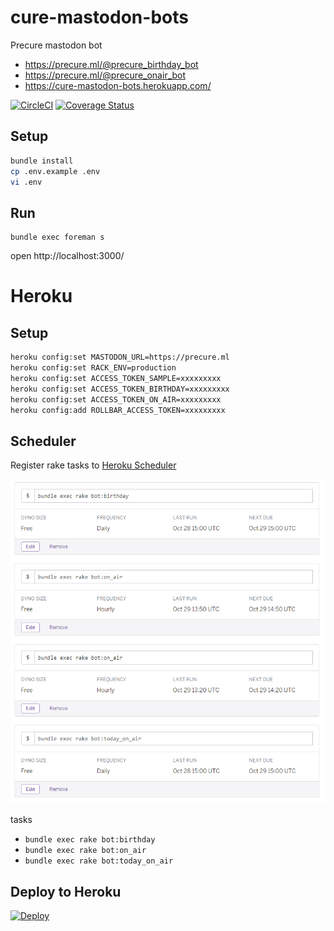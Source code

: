 # cure-mastodon-bots
Precure mastodon bot

* https://precure.ml/@precure_birthday_bot
* https://precure.ml/@precure_onair_bot
* https://cure-mastodon-bots.herokuapp.com/

[![CircleCI](https://circleci.com/gh/sue445/cure-mastodon-bots.svg?style=svg)](https://circleci.com/gh/sue445/cure-mastodon-bots)
[![Coverage Status](https://coveralls.io/repos/github/sue445/cure-mastodon-bots/badge.svg?branch=HEAD)](https://coveralls.io/github/sue445/cure-mastodon-bots?branch=HEAD)

## Setup
```bash
bundle install
cp .env.example .env
vi .env
```

## Run
```
bundle exec foreman s
```

open http://localhost:3000/

# Heroku
## Setup
```bash
heroku config:set MASTODON_URL=https://precure.ml
heroku config:set RACK_ENV=production
heroku config:set ACCESS_TOKEN_SAMPLE=xxxxxxxxx
heroku config:set ACCESS_TOKEN_BIRTHDAY=xxxxxxxxx
heroku config:set ACCESS_TOKEN_ON_AIR=xxxxxxxxx
heroku config:add ROLLBAR_ACCESS_TOKEN=xxxxxxxxx
```

## Scheduler
Register rake tasks to [Heroku Scheduler](https://addons.heroku.com/scheduler)

![Heroku Scheduler](img/heroku_scheduler.png)

tasks

* `bundle exec rake bot:birthday`
* `bundle exec rake bot:on_air`
* `bundle exec rake bot:today_on_air`

## Deploy to Heroku
[![Deploy](https://www.herokucdn.com/deploy/button.png)](https://heroku.com/deploy)
